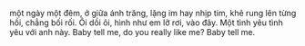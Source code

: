 một ngày một đêm, ở giữa ánh trăng, lặng im hay nhịp tim, khẽ rung lên từng hồi, chẳng bối rối. Ôi dồi ôi, hình như em lỡ rơi, vào đây. Một tình yêu tình yêu với anh này. Baby tell me, do you really like me? Baby tell me.